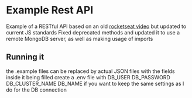 # Example Rest API
  Example of a RESTful API based on an old [rocketseat video](https://www.youtube.com/watch?v=BN_8bCfVp88) but updated to current JS standards
  Fixed deprecated methods and updated it to use a remote MongoDB server, as well as making usage of imports

## Running it
  the .example files can be replaced by actual JSON files with the fields inside it being filled
  create a .env file with DB_USER DB_PASSWORD DB_CLUSTER_NAME DB_NAME if you want to keep the same settings as I do for the DB connection
